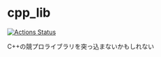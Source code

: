 # cpp_lib
[![Actions Status](https://github.com/idat50me/cpp_lib/workflows/verify/badge.svg)](https://github.com/idat50me/cpp_lib/actions)

C++の競プロライブラリを突っ込まないかもしれない
